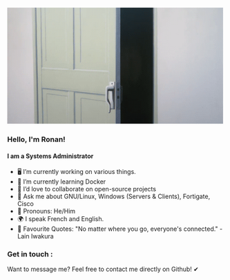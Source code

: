 ![](/lain.gif)

### Hello, I'm Ronan!
#### I am a Systems Administrator

* 🖥 I’m currently working on various things.
* 📗 I’m currently learning Docker
* 👯 I’d love to collaborate on open-source projects
* 💬 Ask me about GNU/Linux, Windows (Servers & Clients), Fortigate, Cisco
* 🌻 Pronouns: He/Him
* 🌍 I speak French and English.
* 💬 Favourite Quotes: "No matter where you go, everyone's connected." -Lain Iwakura

### Get in touch :

Want to message me? Feel free to contact me directly on Github! ✔
